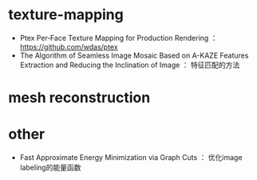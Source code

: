 # texture-mapping
- Ptex  Per‐Face Texture Mapping for Production Rendering ： https://github.com/wdas/ptex
- The Algorithm of Seamless Image Mosaic Based on A-KAZE Features Extraction and Reducing the Inclination of Image ： 特征匹配的方法

# mesh reconstruction


# other
- Fast Approximate Energy Minimization via Graph Cuts ： 优化image labeling的能量函数